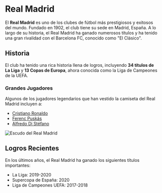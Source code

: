 # Real Madrid

El **Real Madrid** es uno de los clubes de fútbol más prestigiosos y exitosos del mundo. Fundado en 1902, el club tiene su sede en Madrid, España. A lo largo de su historia, el Real Madrid ha ganado numerosos títulos y ha tenido una gran rivalidad con el Barcelona FC, conocido como "El Clásico".

## Historia

El club ha tenido una rica historia llena de logros, incluyendo **34 títulos de La Liga** y **13 Copas de Europa**, ahora conocida como la Liga de Campeones de la UEFA.

### Grandes Jugadores

Algunos de los jugadores legendarios que han vestido la camiseta del Real Madrid incluyen a:

- [Cristiano Ronaldo](https://es.wikipedia.org/wiki/Cristiano_Ronaldo)
- [Ferenc Puskás](https://es.wikipedia.org/wiki/Ferenc_Pusk%C3%A1s)
- [Alfredo Di Stéfano](https://es.wikipedia.org/wiki/Alfredo_Di_St%C3%A9fano)

![Escudo del Real Madrid](https://upload.wikimedia.org/wikipedia/commons/thumb/8/82/Real_Madrid_CF.svg/200px-Real_Madrid_CF.svg.png)

## Logros Recientes

En los últimos años, el Real Madrid ha ganado los siguientes títulos importantes:

- La Liga: 2019-2020
- Supercopa de España: 2020
- Liga de Campeones UEFA: 2017-2018

